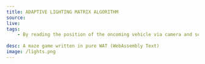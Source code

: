 ```yaml
---
title: ADAPTIVE LIGHTING MATRIX ALGORITHM
source: 
live: 
tags:
    - By reading the position of the oncoming vehicle via camera and sensors, its position can be predicted and specific LEDs from the LED matrix will be turned off. The idea behind this project is for it to be as cost efficient as possible. Adaptive Lighting Systems is one of the subsets of ADAS systems for passenger safety.
    
desc: A maze game written in pure WAT (WebAssembly Text)
image: /lights.png
---
```


